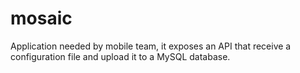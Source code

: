 # mosaic
Application needed by mobile team, it exposes an API that receive a configuration file and upload it to a MySQL database.
